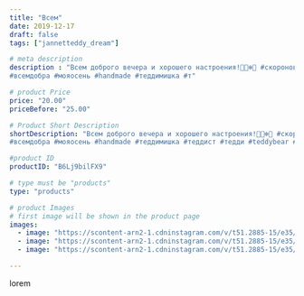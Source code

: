 ```yaml
---
title: "Всем"
date: 2019-12-17
draft: false
tags: ["jannetteddy_dream"]

# meta description
description : "Всем доброго вечера и хорошего настроения!🤗🥰❄️🎄 #скороновыйгод #моязима #тедди #мишкитедди #теддимишки #мишкатедди
#всемдобра #мояосень #handmade #теддимишка #т"

# product Price
price: "20.00"
priceBefore: "25.00"

# Product Short Description
shortDescription: "Всем доброго вечера и хорошего настроения!🤗🥰❄️🎄 #скороновыйгод #моязима #тедди #мишкитедди #теддимишки #мишкатедди
#всемдобра #мояосень #handmade #теддимишка #теддист #тедди #teddybear #teddy #artistteddybear #мишкитедди #мишкатедди #друзьятедди #teddybear🐻 #teddy🐻 #teddy_bear #teddybearlove #artistteddybear #artistteddy #своимируками #ручнаяработа"

#product ID
productID: "B6Lj9bilFX9"

# type must be "products"
type: "products"

# product Images
# first image will be shown in the product page
images:
  - image: "https://scontent-arn2-1.cdninstagram.com/v/t51.2885-15/e35/s1080x1080/75288866_445197332833288_4428319562224930196_n.jpg?_nc_ht=scontent-arn2-1.cdninstagram.com&_nc_cat=104&_nc_ohc=HTIhYmGaySMAX8RMNRm&tp=1&oh=4ed02ecb68e4ca347f6459f3a070f944&oe=605A3764&ig_cache_key=MjIwMTAxMDk5MzczOTc4NTA5Ng%3D%3D.2"
  - image: "https://scontent-arn2-1.cdninstagram.com/v/t51.2885-15/e35/s1080x1080/79648773_2440090722779893_8233221126758151673_n.jpg?_nc_ht=scontent-arn2-1.cdninstagram.com&_nc_cat=101&_nc_ohc=sjqEfx8KhHAAX8-YlqF&tp=1&oh=00bc1c14812c3f86d6662e7da64ea5a6&oe=605AEA40&ig_cache_key=MjIwMTAxMDk5Mzc1NjQxNDQyNw%3D%3D.2"
  - image: "https://scontent-arn2-1.cdninstagram.com/v/t51.2885-15/e35/s1080x1080/79985280_181238146326901_2060202708538155546_n.jpg?_nc_ht=scontent-arn2-1.cdninstagram.com&_nc_cat=101&_nc_ohc=SVCmfHVxlXQAX9gP5zz&tp=1&oh=b33d02ded6f73e9fc906e62ad0b17076&oe=605B0723&ig_cache_key=MjIwMTAxMDk5MzczMTMxODg3MQ%3D%3D.2"

---
```

lorem
